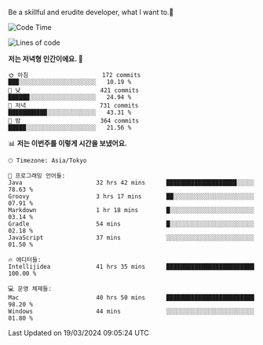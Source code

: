 Be a skillful and erudite developer, what I want to.👶

<!--START_SECTION:waka-->
![Code Time](http://img.shields.io/badge/Code%20Time-553%20hrs%2051%20mins-blue)

![Lines of code](https://img.shields.io/badge/%EC%A0%80%EB%8A%94%20%EC%97%AC%ED%83%9C%EA%B9%8C%EC%A7%80%20-784.7%20thousand%20%EC%A4%84%EC%9D%98%20%EC%BD%94%EB%93%9C%EB%A5%BC%20%EC%9E%91%EC%84%B1%ED%96%88%EC%96%B4%EC%9A%94.-blue)

**저는 저녁형 인간이에요. 🦉** 

```text
🌞 아침                     172 commits         ███░░░░░░░░░░░░░░░░░░░░░░   10.19 % 
🌆 낮　                     421 commits         ██████░░░░░░░░░░░░░░░░░░░   24.94 % 
🌃 저녁                     731 commits         ███████████░░░░░░░░░░░░░░   43.31 % 
🌙 밤　                     364 commits         █████░░░░░░░░░░░░░░░░░░░░   21.56 % 
```


📊 **저는 이번주를 이렇게 시간을 보냈어요.** 

```text
🕑︎ Timezone: Asia/Tokyo

💬 프로그래밍 언어들: 
Java                     32 hrs 42 mins      ████████████████████░░░░░   78.63 % 
Groovy                   3 hrs 17 mins       ██░░░░░░░░░░░░░░░░░░░░░░░   07.91 % 
Markdown                 1 hr 18 mins        █░░░░░░░░░░░░░░░░░░░░░░░░   03.14 % 
Gradle                   54 mins             █░░░░░░░░░░░░░░░░░░░░░░░░   02.18 % 
JavaScript               37 mins             ░░░░░░░░░░░░░░░░░░░░░░░░░   01.50 % 

🔥 에디터들: 
Intellijidea             41 hrs 35 mins      █████████████████████████   100.00 % 

💻 운영 체제들: 
Mac                      40 hrs 50 mins      █████████████████████████   98.20 % 
Windows                  44 mins             ░░░░░░░░░░░░░░░░░░░░░░░░░   01.80 % 
```


 Last Updated on 19/03/2024 09:05:24 UTC
<!--END_SECTION:waka-->
